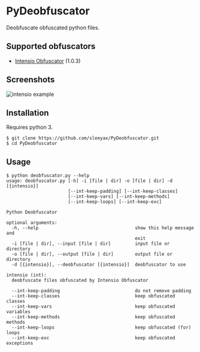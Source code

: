 # PyDeobfuscator
Deobfuscate obfuscated python files.

## Supported obfuscators
* [Intensio Obfuscator](https://github.com/Hnfull/Intensio-Obfuscator) (1.0.3)

## Screenshots
![intensio example](https://i.imgur.com/ZoGcGmp.png)

## Installation
Requires python 3.
```
$ git clone https://github.com/sleeyax/PyDeobfuscator.git
$ cd PyDeobfuscator
```

## Usage
```
$ python deobfuscator.py --help
usage: deobfuscator.py [-h] -i [file | dir] -o [file | dir] -d [{intensio}]
                       [--int-keep-padding] [--int-keep-classes]
                       [--int-keep-vars] [--int-keep-methods]
                       [--int-keep-loops] [--int-keep-exc]

Python Deobfuscator

optional arguments:
  -h, --help                                    show this help message and
                                                exit
  -i [file | dir], --input [file | dir]         input file or directory
  -o [file | dir], --output [file | dir]        output file or directory
  -d [{intensio}], --deobfuscator [{intensio}]  deobfuscator to use

intensio (int):
  deobfuscate files obfuscated by Intensio Obfuscator

  --int-keep-padding                            do not remove padding
  --int-keep-classes                            keep obfuscated classes
  --int-keep-vars                               keep obfuscated variables
  --int-keep-methods                            keep obfuscated methods
  --int-keep-loops                              keep obfuscated (for) loops
  --int-keep-exc                                keep obfuscated exceptions
```